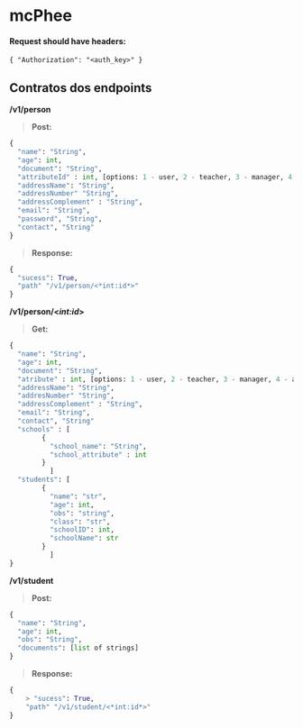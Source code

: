 # mcPhee

#### Request should have headers:
    { "Authorization": "<auth_key>" }
    
    
Contratos dos endpoints
-------------
**/v1/person**

> **Post:**
```python
{
  "name": "String",
  "age": int,
  "document": "String",
  "attributeId" : int, [options: 1 - user, 2 - teacher, 3 - manager, 4 - admin]
  "addressName": "String",
  "addressNumber" "String",
  "addressComplement" : "String",
  "email": "String",
  "password", "String",
  "contact", "String"	
}
```


> **Response:**
```python
{
  "sucess": True,
  "path" "/v1/person/<*int:id*>"
}
```

**/v1/person/<*int:id*>**

> **Get:**
```python
{
  "name": "String",
  "age": int,
  "document": "String",
  "atribute" : int, [options: 1 - user, 2 - teacher, 3 - manager, 4 - admin]
  "addressName": "String",
  "addresNumber" "String",
  "addressComplement" : "String",
  "email": "String",
  "contact", "String"
  "schools" : [
  		{ 
  		  "school_name": "String",
		  "school_attribute" : int
		} 
	      ]
  "students": [ 
  		{
		  "name": "str",
		  "age": int,
		  "obs": "string",
		  "class": "str",
		  "schoolID": int,
		  "schoolName": str
		}
	      ]
}
```

**/v1/student**

> **Post:**
```python
{
  "name": "String",
  "age": int,
  "obs": "String",
  "documents": [list of strings]	
}
```

> **Response:**
```python
{
	> "sucess": True,
	"path" "/v1/student/<*int:id*>"
}
```
